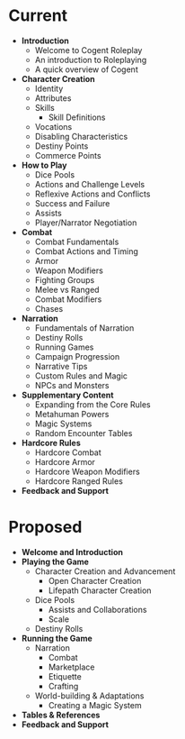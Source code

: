 # Current

* **Introduction**
  * Welcome to Cogent Roleplay
  * An introduction to Roleplaying
  * A quick overview of Cogent
* **Character Creation**
  * Identity
  * Attributes
  * Skills
    * Skill Definitions
  * Vocations
  * Disabling Characteristics
  * Destiny Points
  * Commerce Points
* **How to Play**
  * Dice Pools
  * Actions and Challenge Levels
  * Reflexive Actions and Conflicts
  * Success and Failure
  * Assists
  * Player/Narrator Negotiation
* **Combat**
  * Combat Fundamentals
  * Combat Actions and Timing
  * Armor
  * Weapon Modifiers
  * Fighting Groups
  * Melee vs Ranged
  * Combat Modifiers
  * Chases
* **Narration**
  * Fundamentals of Narration
  * Destiny Rolls
  * Running Games
  * Campaign Progression
  * Narrative Tips
  * Custom Rules and Magic
  * NPCs and Monsters
* **Supplementary Content**
  * Expanding from the Core Rules
  * Metahuman Powers
  * Magic Systems
  * Random Encounter Tables
* **Hardcore Rules**
  * Hardcore Combat
  * Hardcore Armor
  * Hardcore Weapon Modifiers
  * Hardcore Ranged Rules
* **Feedback and Support**

# Proposed
* **Welcome and Introduction**
* **Playing the Game**
  * Character Creation and Advancement
    * Open Character Creation
    * Lifepath Character Creation
  * Dice Pools
    * Assists and Collaborations
    * Scale
  * Destiny Rolls
* **Running the Game**
  * Narration
    * Combat
    * Marketplace
    * Etiquette
    * Crafting
  * World-building & Adaptations
    * Creating a Magic System
* **Tables & References**
* **Feedback and Support**